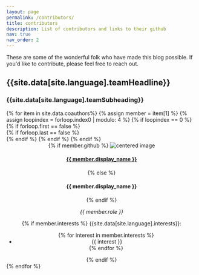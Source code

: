 ```yaml
---
layout: page
permalink: /contributors/
title: contributors
description: List of contributors and links to their github
nav: true
nav_order: 2
---
```


These are some of the wonderful folk who have made this blog possible. If you'd like to contribute, please feel free to reach out.

<div>
<!-- Team Section -->
    <section id="team" class="bg-light-gray">
        <div class="container">
            <div class="row" >
                <div class="col-lg-12 text-center">
                    <h2 class="section-heading">{{site.data[site.language].teamHeadline}}</h2>
                    <h3 class="section-subheading text-muted">{{site.data[site.language].teamSubheading}}</h3>
                </div>
            </div>
            <div class="row">
                {% for item in site.data.coauthors%}
                  {% assign member = item[1] %}
                  {% assign loopindex = forloop.index0 | modulo: 4 %}
                  {% if loopindex == 0 %}
                    {% if forloop.first == false %}
                  </div>
                      {% if forloop.last == false %}
                  <div class="row">
                      {% endif %}
                    {% endif %}
                  {% endif %}
                  <div class="col-sm-3">
                      <div class="team-member">
                          <center>
                          {% if member.github %}
                          <img class="rounded-circle profile img-responsive img-circle" src="https://avatars.githubusercontent.com/{{ member.github }}?s=200" alt="centered image">
                          <h4><a href="https://github.com/{{ member.github }}">{{ member.display_name }}</a></h4>
                          {% else %}
                          <i class="fa fa-user"></i>
                          <h4>{{ member.display_name }}</h4>
                          {% endif %}
                          <p class="text-muted"><i>{{ member.role }}</i></p>
                          {% if member.interests %}
                            {{site.data[site.language].interests}}:
                            <ul class="list-inline text-muted">
                                {% for interest in member.interests %}
                                  <li class="fa fa-angle-right">&nbsp;{{ interest }}</li>
                                {% endfor %}
                            </ul>
                          {% endif %}
                          </center>
                      </div>
                  </div>
                {% endfor %}
            </div>
        </div>
    </section>
</div>
